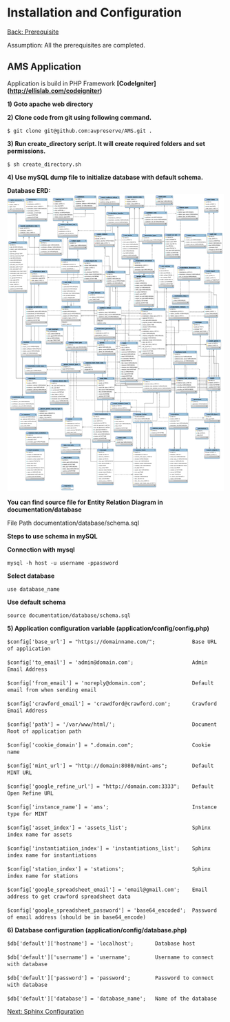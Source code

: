 Installation and Configuration
===
[Back: Prerequisite](prerequisite.md)

Assumption: All the prerequisites are completed.

AMS Application
----------
Application is build in PHP Framework **[CodeIgniter] (http://ellislab.com/codeigniter)**

**1) Goto apache web directory**

**2) Clone code from git using following command.**

	$ git clone git@github.com:avpreserve/AMS.git .

**3) Run create_directory script. It will create required folders and set permissions.**

	$ sh create_directory.sh

**4) Use mySQL dump file to initialize database with default schema.**
 
**Database ERD:**
![alt text](database/ERD_database.png "ERD database")

**You can find source file for Entity Relation Diagram in documentation/database**

  File Path documentation/database/schema.sql
   
  **Steps to use schema in mySQL**

**Connection with mysql**

	mysql -h host -u username -ppassword

**Select database**

	use database_name

**Use default schema**

	source documentation/database/schema.sql


**5) Application configuration variable (application/config/config.php)**

	$config['base_url'] = "https://domainname.com/";			Base URL of application

	$config['to_email'] = 'admin@domain.com';					Admin Email Address

	$config['from_email'] = 'noreply@domain.com';				Default email from when sending email

	$config['crawford_email'] = 'crawdford@crawford.com';		Crawford Email Address

	$config['path'] = '/var/www/html/';							Document Root of application path

	$config['cookie_domain'] = ".domain.com";					Cookie name

	$config['mint_url'] = "http://domain:8080/mint-ams";		Default MINT URL 

	$config['google_refine_url'] = "http://domain.com:3333";	Default Open Refine URL

	$config['instance_name'] = 'ams';							Instance type for MINT	

	$config['asset_index'] = 'assets_list';						Sphinx index name for assets

	$config['instantiatiion_index'] = 'instantiations_list';	Sphinx index name for instantiations

	$config['station_index'] = 'stations';						Sphinx index name for stations

	$config['google_spreadsheet_email'] = 'email@gmail.com';	Email address to get crawford spreadsheet data

	$config['google_spreadsheet_password'] = 'base64_encoded';	Password of email address (should be in base64_encode)

**6) Database configuration (application/config/database.php)**
	
	$db['default']['hostname'] = 'localhost';		Database host

	$db['default']['username'] = 'username';		Username to connect with database

	$db['default']['password'] = 'password';		Password to connect with database

	$db['default']['database'] = 'database_name';   Name of the database

	

[Next: Sphinx Configuration](sphinx-configure.md)	



